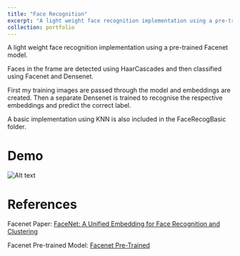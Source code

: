 ```yaml
---
title: "Face Recognition"
excerpt: "A light weight face recognition implementation using a pre-trained Facenet model.<br/><img src='/images/FaceRecognition.gif'>"
collection: portfolio
---
```


A light weight face recognition implementation using a pre-trained Facenet model. 

Faces in the frame are detected using HaarCascades and then classified using Facenet and Densenet.

First my training images are passed through the model and embeddings are created. Then a separate Densenet is trained to recognise the respective embeddings and predict the correct label.

A basic implementation using KNN is also included in the FaceRecogBasic folder.

# Demo
![Alt text](https://shivangchopra11.github.io/images/FaceRecognition.gif)

# References
Facenet Paper: [FaceNet: A Unified Embedding for Face Recognition and Clustering](https://arxiv.org/pdf/1503.03832.pdf)

Facenet Pre-trained Model: [Facenet Pre-Trained](https://github.com/davidsandberg/facenet)

